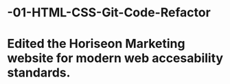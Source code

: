 # -01-HTML-CSS-Git-Code-Refactor
# Edited the Horiseon Marketing website for modern web accesability standards.

